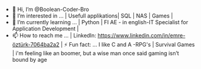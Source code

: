 - 👋 Hi, I’m @Boolean-Coder-Bro
- 👀 I’m interested in ...       | Usefull applikations| SQL | NAS | Games |  
- 🌱 I’m currently learning ...  | Python | FI AE - in english-IT Specialist for Application Development   |
- 📫 How to reach me ...         | LinkedIn: https://www.linkedin.com/in/emre-öztürk-7064ba2a2             |
⚡ Fun fact: ...
  I like C and A -RPG's | Survival Games |
  i'm feeling like an boomer, but a wise man once said gaming isn’t bound by age
  

<!---
Boolean-Coder-Bro/Boolean-Coder-Bro is a ✨ special ✨ repository because its `README.md` (this file) appears on your GitHub profile.
You can click the Preview link to take a look at your changes.
--->
